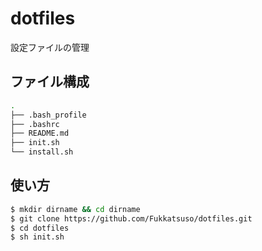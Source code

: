 # dotfiles

設定ファイルの管理

## ファイル構成
```sh
. 
├── .bash_profile
├── .bashrc
├── README.md 
├── init.sh 
└── install.sh 
```

## 使い方
```sh
$ mkdir dirname && cd dirname
$ git clone https://github.com/Fukkatsuso/dotfiles.git
$ cd dotfiles
$ sh init.sh
```

<!-- iterm2設定 -->
<!-- vscode設定 -->
